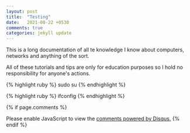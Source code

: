 ```yaml
---
layout: post
title:  "Testing"
date:   2021-08-22 +0530
comments: true
categories: jekyll update
---
```


<head>
<link rel="shortcut icon" type="image/x-icon" href="/assets/images/favicon.ico">
</head>
This is a long documentation of all te knowledge I know about computers, networks and anything of the sort.

All of these tutorials and tips are only for education purposes so I hold no responsibility for anyone's actions.

{% highlight ruby %}
sudo su
{% endhighlight %}


{% highlight ruby %}
ifconfig
{% endhighlight %}


[parrot os link]: https://www.parrotsec.org
[kali linux link]: https://www.kali.org
[aircrack-ng]: https://www.aircrack-ng.org

{% if page.comments %}

<div id="disqus_thread"></div>
<script>
    (function() { 
    var d = document, s = d.createElement('script');
    s.src = 'https://fluffysnowman.disqus.com/embed.js';
    s.setAttribute('data-timestamp', +new Date());
    (d.head || d.body).appendChild(s);
    })();
</script>
<noscript>Please enable JavaScript to view the <a href="https://disqus.com/?ref_noscript">comments powered by Disqus.</a></noscript>
{% endif %}